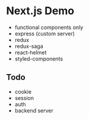 # Next.js Demo

-   functional components only
-   express (custom server)
-   redux
-   redux-saga
-   react-helmet
-   styled-components

## Todo

-   cookie
-   session
-   auth
-   backend server
